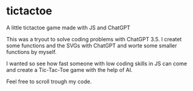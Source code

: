 # tictactoe
A little tictactoe game made with JS and ChatGPT

This was a tryout to solve coding problems with ChatGPT 3.5. 
I createt some functions and the SVGs with ChatGPT and worte some smaller functions by myself.

I wanted so see how fast someone with low coding skills in JS can come and create a Tic-Tac-Toe game with the help of AI.

Feel free to scroll trough my code. 

